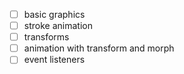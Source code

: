 - [ ] basic graphics
- [ ] stroke animation
- [ ] transforms
- [ ] animation with transform and morph
- [ ] event listeners